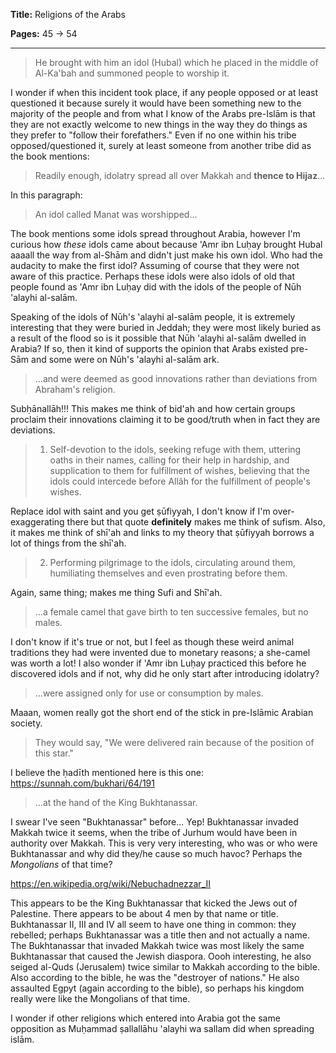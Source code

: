 **Title:** Religions of the Arabs

**Pages:** 45 -> 54

---

> He brought with him an idol (Hubal) which he placed in the middle of Al-Ka'bah and summoned people to worship it.

I wonder if when this incident took place, if any people opposed or at least questioned it because surely it would have been something new to the majority of the people and from what I know of the Arabs pre-Islām is that they are not exactly welcome to new things in the way they do things as they prefer to "follow their forefathers." Even if no one within his tribe opposed/questioned it, surely at least someone from another tribe did as the book mentions:

> Readily enough, idolatry spread all over Makkah and **thence to Hijaz**...

In this paragraph:

> An idol called Manat was worshipped...

The book mentions some idols spread throughout Arabia, however I'm curious how *these* idols came about because 'Amr ibn Luḥay brought Hubal aaaall the way from al-Shām and didn't just make his own idol. Who had the audacity to make the first idol? Assuming of course that they were not aware of this practice. Perhaps these idols were also idols of old that people found as 'Amr ibn Luḥay did with the idols of the people of Nūh 'alayhi al-salām.

Speaking of the idols of Nūh's 'alayhi al-salām people, it is extremely interesting that they were buried in Jeddah; they were most likely buried as a result of the flood so is it possible that Nūh 'alayhi al-salām dwelled in Arabia? If so, then it kind of supports the opinion that Arabs existed pre-Sām and some were on Nūh's 'alayhi al-salām ark.

> ...and were deemed as good innovations rather than deviations from Abraham's religion.

Subḥānallāh!!! This makes me think of bid'ah and how certain groups proclaim their innovations claiming it to be good/truth when in fact they are deviations.

> 1. Self-devotion to the idols, seeking refuge with them, uttering oaths in their names, calling for their help in hardship, and supplication to them for fulfillment of wishes, believing that the idols could intercede before Allâh for the fulfillment of people's wishes.

Replace idol with saint and you get ṣūfiyyah, I don't know if I'm over-exaggerating there but that quote **definitely** makes me think of sufism. Also, it makes me think of shī'ah and links to my theory that ṣūfiyyah borrows a lot of things from the shī'ah.

> 2. Performing pilgrimage to the idols, circulating around them, humiliating themselves and even prostrating before them.

Again, same thing; makes me thing Sufi and Shī'ah.

> ...a female camel that gave birth to ten successive females, but no males.

I don't know if it's true or not, but I feel as though these weird animal traditions they had were invented due to monetary reasons; a she-camel was worth a lot! I also wonder if 'Amr ibn Luḥay practiced this before he discovered idols and if not, why did he only start after introducing idolatry?

> ...were assigned only for use or consumption by males.

Maaan, women really got the short end of the stick in pre-Islāmic Arabian society.

> They would say, "We were delivered rain because of the position of this star."

I believe the ḥadīth mentioned here is this one: https://sunnah.com/bukhari/64/191

> ...at the hand of the King Bukhtanassar.

I swear I've seen "Bukhtanassar" before... Yep! Bukhtanassar invaded Makkah twice it seems, when the tribe of Jurhum would have been in authority over Makkah. This is very very interesting, who was or who were Bukhtanassar and why did they/he cause so much havoc? Perhaps the *Mongolians* of that time?

https://en.wikipedia.org/wiki/Nebuchadnezzar_II

This appears to be the King Bukhtanassar that kicked the Jews out of Palestine. There appears to be about 4 men by that name or title. Bukhtanassar II, III and IV all seem to have one thing in common: they rebelled; perhaps Bukhtanassar was a title then and not actually a name. The Bukhtanassar that invaded Makkah twice was most likely the same Bukhtanassar that caused the Jewish diaspora. Oooh interesting, he also seiged al-Quds (Jerusalem) twice similar to Makkah according to the bible. Also according to the bible, he was the "destroyer of nations." He also assaulted Egpyt (again according to the bible), so perhaps his kingdom really were like the Mongolians of that time.

I wonder if other religions which entered into Arabia got the same opposition as Muḥammad ṣallallāhu 'alayhi wa sallam did when spreading islām.
